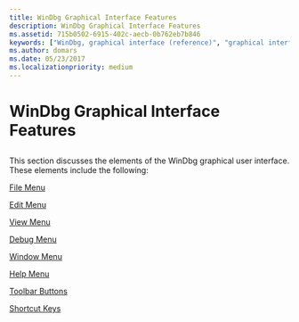 ```yaml
---
title: WinDbg Graphical Interface Features
description: WinDbg Graphical Interface Features
ms.assetid: 715b0502-6915-402c-aecb-0b762eb7b846
keywords: ["WinDbg, graphical interface (reference)", "graphical interface, details"]
ms.author: domars
ms.date: 05/23/2017
ms.localizationpriority: medium
---
```


# WinDbg Graphical Interface Features


## <span id="ddk_windbg_graphical_interface_features_dbg"></span><span id="DDK_WINDBG_GRAPHICAL_INTERFACE_FEATURES_DBG"></span>


This section discusses the elements of the WinDbg graphical user interface. These elements include the following:

[File Menu](file-menu.md)

[Edit Menu](edit-menu.md)

[View Menu](view-menu.md)

[Debug Menu](debug-menu.md)

[Window Menu](window-menu.md)

[Help Menu](help-menu.md)

[Toolbar Buttons](toolbar-buttons.md)

[Shortcut Keys](keyboard-shortcuts.md)

 

 






